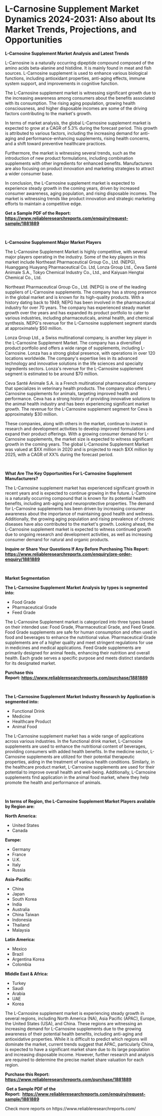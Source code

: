 <p><h1>L-Carnosine Supplement Market Dynamics 2024-2031: Also about Its Market Trends, Projections, and Opportunities</h1></p><p><strong>L-Carnosine Supplement Market Analysis and Latest Trends</strong></p>
<p><p>L-Carnosine is a naturally occurring dipeptide compound composed of the amino acids beta-alanine and histidine. It is mainly found in meat and fish sources. L-Carnosine supplement is used to enhance various biological functions, including antioxidant properties, anti-aging effects, immune system support, and improvements in cognitive function.</p><p>The L-Carnosine supplement market is witnessing significant growth due to the increasing awareness among consumers about the benefits associated with its consumption. The rising aging population, growing health consciousness, and higher disposable incomes are some of the driving factors contributing to the market's growth.</p><p>In terms of market analysis, the global L-Carnosine supplement market is expected to grow at a CAGR of 5.3% during the forecast period. This growth is attributed to various factors, including the increasing demand for anti-aging and performance-enhancing supplements, rising health concerns, and a shift toward preventive healthcare practices.</p><p>Furthermore, the market is witnessing several trends, such as the introduction of new product formulations, including combination supplements with other ingredients for enhanced benefits. Manufacturers are also focusing on product innovation and marketing strategies to attract a wider consumer base.</p><p>In conclusion, the L-Carnosine supplement market is expected to experience steady growth in the coming years, driven by increased consumer awareness, aging population, and rising disposable incomes. The market is witnessing trends like product innovation and strategic marketing efforts to maintain a competitive edge.</p></p>
<p><strong>Get a Sample PDF of the Report:&nbsp; <a href="https://www.reliableresearchreports.com/enquiry/request-sample/1881889">https://www.reliableresearchreports.com/enquiry/request-sample/1881889</a></strong></p>
<p>&nbsp;</p>
<p><strong>L-Carnosine Supplement Major Market Players</strong></p>
<p><p>The L-Carnosine Supplement Market is highly competitive, with several major players operating in the industry. Some of the key players in this market include Northeast Pharmaceutical Group Co., Ltd. (NEPG), Huanggang Huayang Pharmaceutical Co. Ltd, Lonza Group Ltd., Ceva Santé Animale S.A., Tokyo Chemical Industry Co., Ltd., and Kaiyuan Hengtai Chemical Co., Ltd.</p><p>Northeast Pharmaceutical Group Co., Ltd. (NEPG) is one of the leading suppliers of L-Carnosine supplements. The company has a strong presence in the global market and is known for its high-quality products. With a history dating back to 1949, NEPG has been involved in the pharmaceutical industry for over 70 years. The company has experienced steady market growth over the years and has expanded its product portfolio to cater to various industries, including pharmaceuticals, animal health, and chemical synthesis. NEPG's revenue for the L-Carnosine supplement segment stands at approximately $50 million.</p><p>Lonza Group Ltd., a Swiss multinational company, is another key player in the L-Carnosine Supplement Market. The company has a diversified product portfolio and offers a wide range of supplements, including L-Carnosine. Lonza has a strong global presence, with operations in over 120 locations worldwide. The company's expertise lies in its advanced technology and innovative solutions in the life sciences and specialty ingredients sectors. Lonza's revenue for the L-Carnosine supplement segment is estimated to be around $70 million.</p><p>Ceva Santé Animale S.A. is a French multinational pharmaceutical company that specializes in veterinary health products. The company also offers L-Carnosine supplements for animals, targeting improved health and performance. Ceva has a strong history of providing innovative solutions to the animal health industry and has been experiencing significant market growth. The revenue for the L-Carnosine supplement segment for Ceva is approximately $30 million.</p><p>These companies, along with others in the market, continue to invest in research and development activities to develop improved formulations and expand their product offerings. With a growing consumer demand for L-Carnosine supplements, the market size is expected to witness significant growth in the coming years. The global L-Carnosine Supplement Market was valued at $XX million in 2020 and is projected to reach $XX million by 2025, with a CAGR of XX% during the forecast period.</p></p>
<p>&nbsp;</p>
<p><strong>What Are The Key Opportunities For L-Carnosine Supplement Manufacturers?</strong></p>
<p><p>The L-Carnosine supplement market has experienced significant growth in recent years and is expected to continue growing in the future. L-Carnosine is a naturally occurring compound that is known for its potential health benefits, including anti-aging and neuroprotective properties. The demand for L-Carnosine supplements has been driven by increasing consumer awareness about the importance of maintaining good health and wellness. Additionally, the growing aging population and rising prevalence of chronic diseases have also contributed to the market's growth. Looking ahead, the L-Carnosine supplement market is expected to witness continued growth due to ongoing research and development activities, as well as increasing consumer demand for natural and organic products.</p></p>
<p><strong>Inquire or Share Your Questions If Any Before Purchasing This Report: <a href="https://www.reliableresearchreports.com/enquiry/pre-order-enquiry/1881889">https://www.reliableresearchreports.com/enquiry/pre-order-enquiry/1881889</a></strong></p>
<p>&nbsp;</p>
<p><strong>Market Segmentation</strong></p>
<p><strong>The L-Carnosine Supplement Market Analysis by types is segmented into:</strong></p>
<p><ul><li>Food Grade</li><li>Pharmaceutical Grade</li><li>Feed Grade</li></ul></p>
<p><p>The L-Carnosine Supplement market is categorized into three types based on their intended use: Food Grade, Pharmaceutical Grade, and Feed Grade. Food Grade supplements are safe for human consumption and often used in food and beverages to enhance the nutritional value. Pharmaceutical Grade supplements are of a higher quality and meet stringent regulations for use in medicines and medical applications. Feed Grade supplements are primarily designed for animal feeds, enhancing their nutrition and overall health. Each grade serves a specific purpose and meets distinct standards for its designated market.</p></p>
<p><strong>Purchase this Report:&nbsp;<a href="https://www.reliableresearchreports.com/purchase/1881889">https://www.reliableresearchreports.com/purchase/1881889</a></strong></p>
<p>&nbsp;</p>
<p><strong>The L-Carnosine Supplement Market Industry Research by Application is segmented into:</strong></p>
<p><ul><li>Functional Drink</li><li>Medicine</li><li>Healthcare Product</li><li>Animal Food</li></ul></p>
<p><p>The L-Carnosine supplement market has a wide range of applications across various industries. In the functional drink market, L-Carnosine supplements are used to enhance the nutritional content of beverages, providing consumers with added health benefits. In the medicine sector, L-Carnosine supplements are utilized for their potential therapeutic properties, aiding in the treatment of various health conditions. Similarly, in the healthcare product market, L-Carnosine supplements are used for their potential to improve overall health and well-being. Additionally, L-Carnosine supplements find application in the animal food market, where they help promote the health and performance of animals.</p></p>
<p>&nbsp;</p>
<p><strong>In terms of Region, the L-Carnosine Supplement Market Players available by Region are:</strong></p>
<p>
    <p> <strong> North America: </strong>
        <ul>
            <li>United States</li>
            <li>Canada</li>
        </ul>
        </p> 
    <p> <strong> Europe: </strong>
        <ul>
            <li>Germany</li>
            <li>France</li>
            <li>U.K.</li>
            <li>Italy</li>
            <li>Russia</li>
        </ul>
        </p> 
    <p> <strong> Asia-Pacific: </strong>
        <ul>
            <li>China</li>
            <li>Japan</li>
            <li>South Korea</li>
            <li>India</li>
            <li>Australia</li>
            <li>China Taiwan</li>
            <li>Indonesia</li>
            <li>Thailand</li>
            <li>Malaysia</li>
        </ul>
        </p> 
    <p> <strong> Latin America: </strong>
        <ul>
            <li>Mexico</li>
            <li>Brazil</li>
            <li>Argentina Korea</li>
            <li>Colombia</li>
        </ul>
        </p> 
    <p> <strong> Middle East & Africa: </strong>
        <ul>
            <li>Turkey</li>
            <li>Saudi</li>
            <li>Arabia</li>
            <li>UAE</li>
            <li>Korea</li>
        </ul>
    </p>
    </p>
<p><p>The L-Carnosine supplement market is experiencing steady growth in several regions, including North America (NA), Asia Pacific (APAC), Europe, the United States (USA), and China. These regions are witnessing an increasing demand for L-Carnosine supplements due to the growing awareness of their potential health benefits, including anti-aging and antioxidative properties. While it is difficult to predict which regions will dominate the market, current trends suggest that APAC, particularly China, is expected to have a significant market share due to its large population and increasing disposable income. However, further research and analysis are required to determine the precise market share valuation for each region.</p></p>
<p><strong>Purchase this Report: <a href="https://www.reliableresearchreports.com/purchase/1881889">https://www.reliableresearchreports.com/purchase/1881889</a></strong></p>
<p>&nbsp;<strong>Get a Sample PDF of the Report:&nbsp;&nbsp;<a href="https://www.reliableresearchreports.com/enquiry/request-sample/1881889">https://www.reliableresearchreports.com/enquiry/request-sample/1881889</a></strong></p>
<p><strong></strong></p>
<p>Check more reports on https://www.reliableresearchreports.com/</p>